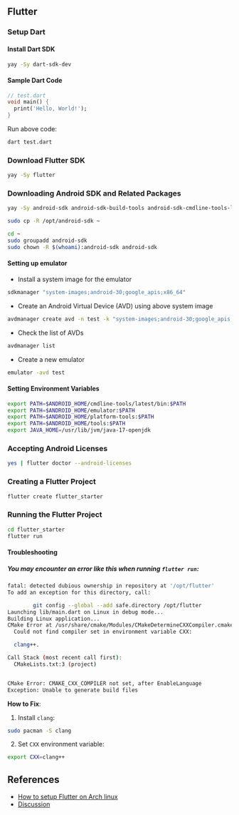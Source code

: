 ## Flutter

### Setup Dart

#### Install Dart SDK

```sh
yay -Sy dart-sdk-dev
```

#### Sample Dart Code

```dart
// test.dart
void main() {
  print('Hello, World!');
}
```

Run above code:

```sh
dart test.dart
```

### Download Flutter SDK

```sh
yay -Sy flutter
```

### Downloading Android SDK and Related Packages

```sh
yay -Sy android-sdk android-sdk-build-tools android-sdk-cmdline-tools-latest android-platform android-sdk-platform-tools android-sdk-emulator
```

```sh
sudo cp -R /opt/android-sdk ~
```

```sh
cd ~
sudo groupadd android-sdk
sudo chown -R $(whoami):android-sdk android-sdk
```

#### Setting up emulator

- Install a system image for the emulator
```sh
sdkmanager "system-images;android-30;google_apis;x86_64"
```

- Create an Android Virtual Device (AVD) using above system image
```sh
avdmanager create avd -n test -k "system-images;android-30;google_apis;x86_64"
```

- Check the list of AVDs
```sh
avdmanager list
```

- Create a new emulator
```sh
emulator -avd test
```

#### Setting Environment Variables

```sh
export PATH=$ANDROID_HOME/cmdline-tools/latest/bin:$PATH
export PATH=$ANDROID_HOME/emulator:$PATH
export PATH=$ANDROID_HOME/platform-tools:$PATH
export PATH=$ANDROID_HOME/tools:$PATH
export JAVA_HOME=/usr/lib/jvm/java-17-openjdk
```

### Accepting Android Licenses

```sh
yes | flutter doctor --android-licenses
```

### Creating a Flutter Project

```sh
flutter create flutter_starter
```

### Running the Flutter Project
```sh
cd flutter_starter
flutter run
```

#### Troubleshooting

##### You may encounter an error like this when running `flutter run`:
```sh
fatal: detected dubious ownership in repository at '/opt/flutter'
To add an exception for this directory, call:

        git config --global --add safe.directory /opt/flutter
Launching lib/main.dart on Linux in debug mode...
Building Linux application...
CMake Error at /usr/share/cmake/Modules/CMakeDetermineCXXCompiler.cmake:48 (message):
  Could not find compiler set in environment variable CXX:

  clang++.

Call Stack (most recent call first):
  CMakeLists.txt:3 (project)


CMake Error: CMAKE_CXX_COMPILER not set, after EnableLanguage
Exception: Unable to generate build files
```

**How to Fix**:

1. Install `clang`:

```sh
sudo pacman -S clang
```

2. Set `CXX` environment variable:
```sh
export CXX=clang++
```

## References

- [How to setup Flutter on Arch linux](https://medium.com/@rajgadhiya011/how-to-setup-flutter-on-arch-linux-with-android-sdk-a-step-by-step-guide-f40450b55669)
- [Discussion](https://www.reddit.com/r/neovim/comments/14c5e6o/how_to_set_up_dartflutter_with_neovim/)
